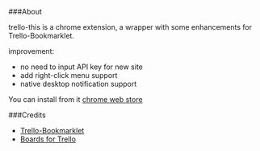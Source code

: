 ###About

trello-this is a chrome extension, a wrapper with some enhancements for Trello-Bookmarklet.

improvement:

* no need to input API key for new site
* add right-click menu support
* native desktop notification support

You can install from it [chrome web store](https://chrome.google.com/webstore/detail/llapjidoaciepmfjchefhhachlmehfdl)


###Credits
* [Trello-Bookmarklet](https://github.com/danlec/Trello-Bookmarklet)
* [Boards for Trello](https://github.com/paulferrett/trelloboards)